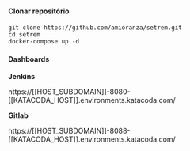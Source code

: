 #### Clonar repositório

```
git clone https://github.com/amioranza/setrem.git
cd setrem
docker-compose up -d
```

#### Dashboards

**Jenkins**

https://[[HOST_SUBDOMAIN]]-8080-[[KATACODA_HOST]].environments.katacoda.com/

**Gitlab**

https://[[HOST_SUBDOMAIN]]-8088-[[KATACODA_HOST]].environments.katacoda.com/